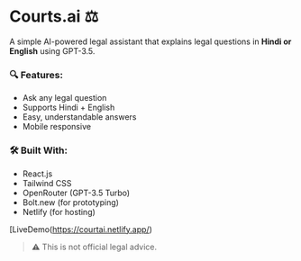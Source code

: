 # Courts.ai ⚖️

A simple AI-powered legal assistant that explains legal questions in **Hindi or English** using GPT-3.5.

### 🔍 Features:
- Ask any legal question
- Supports Hindi + English
- Easy, understandable answers
- Mobile responsive

### 🛠️ Built With:
- React.js
- Tailwind CSS
- OpenRouter (GPT-3.5 Turbo)
- Bolt.new (for prototyping)
- Netlify (for hosting)

[LiveDemo(https://courtai.netlify.app/)

> ⚠️ This is not official legal advice.
